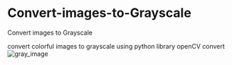 # Convert-images-to-Grayscale
Convert images to Grayscale

convert colorful images to grayscale using python library openCV
convert ![gray_image](https://github.com/yg36/Convert-images-to-Grayscale/assets/147336692/2132e04f-c17f-41d8-b463-b8279b66225c)

